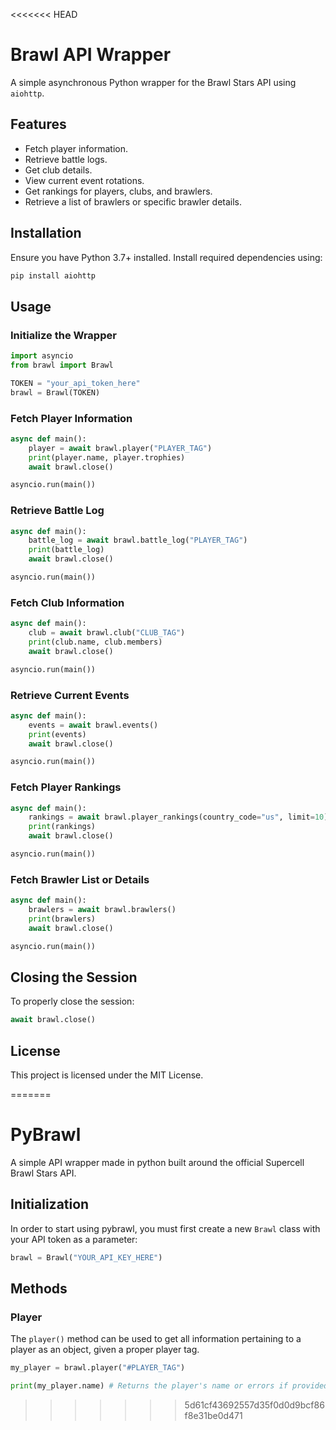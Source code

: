 <<<<<<< HEAD
# Brawl API Wrapper

A simple asynchronous Python wrapper for the Brawl Stars API using `aiohttp`.

## Features
- Fetch player information.
- Retrieve battle logs.
- Get club details.
- View current event rotations.
- Get rankings for players, clubs, and brawlers.
- Retrieve a list of brawlers or specific brawler details.

## Installation
Ensure you have Python 3.7+ installed. Install required dependencies using:

```sh
pip install aiohttp
```

## Usage
### Initialize the Wrapper
```python
import asyncio
from brawl import Brawl

TOKEN = "your_api_token_here"
brawl = Brawl(TOKEN)
```

### Fetch Player Information
```python
async def main():
    player = await brawl.player("PLAYER_TAG")
    print(player.name, player.trophies)
    await brawl.close()

asyncio.run(main())
```

### Retrieve Battle Log
```python
async def main():
    battle_log = await brawl.battle_log("PLAYER_TAG")
    print(battle_log)
    await brawl.close()

asyncio.run(main())
```

### Fetch Club Information
```python
async def main():
    club = await brawl.club("CLUB_TAG")
    print(club.name, club.members)
    await brawl.close()

asyncio.run(main())
```

### Retrieve Current Events
```python
async def main():
    events = await brawl.events()
    print(events)
    await brawl.close()

asyncio.run(main())
```

### Fetch Player Rankings
```python
async def main():
    rankings = await brawl.player_rankings(country_code="us", limit=10)
    print(rankings)
    await brawl.close()

asyncio.run(main())
```

### Fetch Brawler List or Details
```python
async def main():
    brawlers = await brawl.brawlers()
    print(brawlers)
    await brawl.close()

asyncio.run(main())
```

## Closing the Session
To properly close the session:
```python
await brawl.close()
```

## License
This project is licensed under the MIT License.

=======
# PyBrawl
A simple API wrapper made in python built around the official Supercell Brawl Stars API.

## Initialization
In order to start using pybrawl, you must first create a new `Brawl` class with your API token as a parameter:
```py
brawl = Brawl("YOUR_API_KEY_HERE")
```

## Methods
### Player
The `player()` method can be used to get all information pertaining to a player as an object, given a proper player tag.
```py
my_player = brawl.player("#PLAYER_TAG")

print(my_player.name) # Returns the player's name or errors if provided with an invalid tag.
```
>>>>>>> 5d61cf43692557d35f0d0d9bcf86f8e31be0d471

